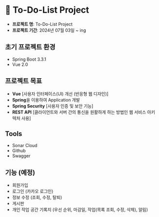 # 📌 To-Do-List Project

- **프로젝트 명**: To-Do-List Project
- **프로젝트 기간**: 2024년 07월 03일 ~ ing

## 초기 프로젝트 환경
- Spring Boot 3.3.1
- Vue 2.0

## 프로젝트 목표

- **Vue** [사용자 인터페이스(UI) 개선 (반응형 웹 디자인)]
- **Spring**을 이용하여 Application 개발
- **Spring Security** [사용자 인증 및 보안 기능]
- **REST API** [클라이언트와 서버 간의 통신을 원활하게 하는 방법인 웹 서비스 아키텍처 사용]

## Tools
- Sonar Cloud
- Github
- Swagger

## 기능 (예정)
- 회원가입
- 로그인 (카카오 로그인)
- 정보 수정 (조회, 수정, 탈퇴)
- 게시판
- 개인 작업 공간 기록지 (우선 순위, 마감일, 작업(목록 조회, 수정, 삭제), 알림)



